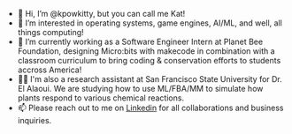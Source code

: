 - 👋 Hi, I’m @kpowkitty, but you can call me Kat!
- 👀 I’m interested in operating systems, game engines, AI/ML, and well, all things computing!
- 🌱 I’m currently working as a Software Engineer Intern at Planet Bee Foundation, designing Micro:bits with makecode
        in combination with a classroom curriculum to bring coding & conservation efforts to students accross America!
- 🌱🌱 I'm also a research assistant at San Francisco State University for Dr. El Alaoui. We are studying how to use ML/FBA/MM to simulate how
        plants respond to various chemical reactions.
- 📫 Please reach out to me on [Linkedin](https://www.linkedin.com/in/kpowkitty/) for all collaborations and business inquiries.

<!---
kpowkitty/kpowkitty is a ✨ special ✨ repository because its `README.md` (this file) appears on your GitHub profile.
You can click the Preview link to take a look at your changes.
--->
